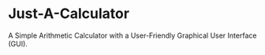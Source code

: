 # Just-A-Calculator
A Simple Arithmetic Calculator with a User-Friendly Graphical User Interface (GUI).
